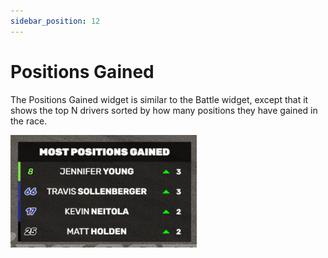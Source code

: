 ```yaml
---
sidebar_position: 12
---
```


# Positions Gained

The Positions Gained widget is similar to the Battle widget, except that it shows the top N drivers sorted by how many positions they have gained in the race.

![Positions gained](../../static/img/widgets/posgain.png)